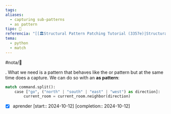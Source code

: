```yaml
---
tags: 
aliases:
  - capturing sub-patterns
  - as pattern
tipo: 📑
referencia: "[[🏛️Structural Pattern Patching Tutorial (3357e)|Structural Pattern Matching Tutorial]]"
tema:
  - python
  - match
---
```


#nota/📑


. What we need is a pattern that behaves like the or pattern but at the same time does a capture. We can do so with an **as pattern**:

```python
match command.split():
    case ["go", ("north" | "south" | "east" | "west") as direction]:
        current_room = current_room.neighbor(direction)
```


- [x] aprender  [start:: 2024-10-12]  [completion:: 2024-10-12]







